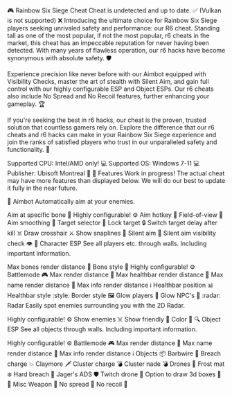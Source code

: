 🎮 Rainbow Six Siege Cheat Cheat is undetected and up to date. ✅ (Vulkan is not supported) ❌ Introducing the ultimate choice for Rainbow Six Siege players seeking unrivaled safety and performance: our R6 cheat. Standing tall as one of the most popular, if not the most popular, r6 cheats in the market, this cheat has an impeccable reputation for never having been detected. With many years of flawless operation, our r6 hacks have become synonymous with absolute safety. 🛡️

Experience precision like never before with our Aimbot equipped with Visibility Checks, master the art of stealth with Silent Aim, and gain full control with our highly configurable ESP and Object ESPs. Our r6 cheats also include No Spread and No Recoil features, further enhancing your gameplay. 🏆

If you're seeking the best in r6 hacks, our cheat is the proven, trusted solution that countless gamers rely on. Explore the difference that our r6 cheats and r6 hacks can make in your Rainbow Six Siege experience and join the ranks of satisfied players who trust in our unparalleled safety and functionality. 🏅

Supported CPU: Intel/AMD only! 💻 Supported OS: Windows 7-11 💻 Publisher: Ubisoft Montreal 🏢 🚧 Features Work in progress! The actual cheat may have more features than displayed below. We will do our best to update it fully in the near future.

🎯 Aimbot Automatically aim at your enemies.

Aim at specific bone 🦴 Highly configurable! ⚙️ Aim hotkey 🔑 Field-of-view 👀 Aim smoothing 🤝 Target selector 🎯 Lock target 🔒 Switch target delay after kill ☠️ Draw crosshair ⚔️ Show snaplines 📐 Silent aim 🤫 Silent aim visibility check 👁️ 👤 Character ESP See all players etc. through walls. Including important information.

Max bones render distance 🔭 Bone style 🎨 Highly configurable! ⚙️ Battlemode 🎮 Max render distance 🔭 Max healthbar render distance 💓 Max name render distance 📛 Max info render distance ℹ️ Healthbar position 📊 Healthbar style :style: Border style 🖼️ Glow players 🌟 Glow NPC's 🤖 :radar: Radar Easily spot enemies surrounding you with the 2D Radar.

Highly configurable! ⚙️ Show enemies ☠️ Show friendly 👤 Color 🌈 🔍 Object ESP See all objects through walls. Including important information.

Highly configurable! ⚙️ Battlemode 🎮 Max render distance 🔭 Max name render distance 📛 Max info render distance ℹ️ Objects 📦 Barbwire 🔧 Breach charge 💥 Claymore 🗡️ Cluster charge 💣 Cluster nade 💣 Drones 🤖 Frost mat ❄️ Hard breach 🔨 Jager's ADS 🛡️ Twitch drone 🤖 Option to draw 3d boxes 🎨 🔧 Misc Weapon 🔫 No spread 🚫 No recoil 🚫